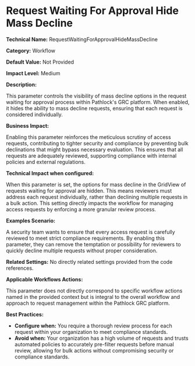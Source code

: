 # Request Waiting For Approval Hide Mass Decline

**Technical Name:** RequestWaitingForApprovalHideMassDecline

**Category:** Workflow

**Default Value:** Not Provided

**Impact Level:** Medium

**Description:**

This parameter controls the visibility of mass decline options in the request waiting for approval process within Pathlock's GRC platform. When enabled, it hides the ability to mass decline requests, ensuring that each request is considered individually.

**Business Impact:**

Enabling this parameter reinforces the meticulous scrutiny of access requests, contributing to tighter security and compliance by preventing bulk declinations that might bypass necessary evaluation. This ensures that all requests are adequately reviewed, supporting compliance with internal policies and external regulations.

**Technical Impact when configured:**

When this parameter is set, the options for mass decline in the GridView of requests waiting for approval are hidden. This means reviewers must address each request individually, rather than declining multiple requests in a bulk action. This setting directly impacts the workflow for managing access requests by enforcing a more granular review process.

**Examples Scenario:**

A security team wants to ensure that every access request is carefully reviewed to meet strict compliance requirements. By enabling this parameter, they can remove the temptation or possibility for reviewers to quickly decline multiple requests without proper consideration.

**Related Settings:** No directly related settings provided from the code references.

**Applicable Workflows Actions:** 

This parameter does not directly correspond to specific workflow actions named in the provided context but is integral to the overall workflow and approach to request management within the Pathlock GRC platform.

**Best Practices:** 

- **Configure when:** You require a thorough review process for each request within your organization to meet compliance standards.
- **Avoid when:** Your organization has a high volume of requests and trusts automated policies to accurately pre-filter requests before manual review, allowing for bulk actions without compromising security or compliance standards.